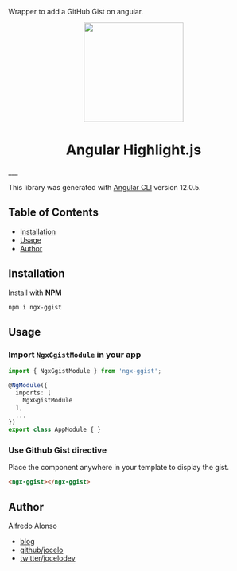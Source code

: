 Wrapper to add a GitHub Gist on angular.

<p align="center">
  <img height="200px" width="200px" style="text-align: center" src="https://cdn.rawgit.com/MurhafSousli/ngx-highlightjs/b8b00ec3/src/assets/logo.svg">
  <h1 align="center">Angular Highlight.js</h1>
</p>
___

This library was generated with [Angular CLI](https://github.com/angular/angular-cli) version 12.0.5.

## Table of Contents

- [Installation](#installation)
- [Usage](#usage)
- [Author](#author)

## Installation

Install with **NPM**

```bash
npm i ngx-ggist
```

## Usage

### Import `NgxGgistModule` in your app

```typescript
import { NgxGgistModule } from 'ngx-ggist';

@NgModule({
  imports: [
    NgxGgistModule
  ],
  ...
})
export class AppModule { }
```
### Use Github Gist directive

Place the component anywhere in your template to display the gist.

```html
<ngx-ggist></ngx-ggist>
```

## Author

Alfredo Alonso

- [blog](https://jocelo.dev/latest)
- [github/jocelo](https://github.com/jocelo)
- [twitter/jocelodev](https://twitter.com/jocelodev)
